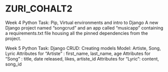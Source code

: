 # ZURI_COHALT2
Week 4 Python Task: Pip, Virtual environments and intro to Django
          A new Django project named “songcrud” and  an app called “musicapp” containing a requirements.txt file housing all the pinned dependencies from the project.

Week 5 Python Task: Django CRUD: Creating models
          Model: Artiste, Song, Lyric
          Attributes for “Artiste” : first_name, last_name, age
          Attributes for “Song” : title, date released, likes, artiste_id
          Attributes for “Lyric”: content, song_id
